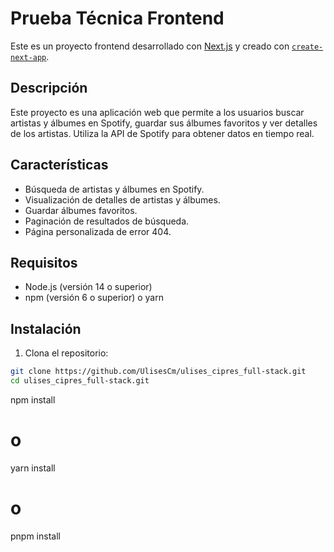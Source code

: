 # Prueba Técnica Frontend

Este es un proyecto frontend desarrollado con [Next.js](https://nextjs.org) y creado con [`create-next-app`](https://nextjs.org/docs/app/api-reference/cli/create-next-app).

## Descripción

Este proyecto es una aplicación web que permite a los usuarios buscar artistas y álbumes en Spotify, guardar sus álbumes favoritos y ver detalles de los artistas. Utiliza la API de Spotify para obtener datos en tiempo real.

## Características

- Búsqueda de artistas y álbumes en Spotify.
- Visualización de detalles de artistas y álbumes.
- Guardar álbumes favoritos.
- Paginación de resultados de búsqueda.
- Página personalizada de error 404.

## Requisitos

- Node.js (versión 14 o superior)
- npm (versión 6 o superior) o yarn

## Instalación

1. Clona el repositorio:

```bash
git clone https://github.com/UlisesCm/ulises_cipres_full-stack.git
cd ulises_cipres_full-stack.git
```

npm install

# o

yarn install

# o

pnpm install
